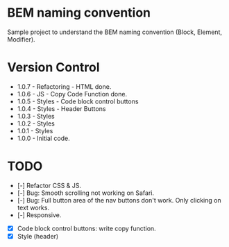 # BEM naming convention
 Sample project to understand the BEM naming convention (Block, Element, Modifier).

# Version Control
- 1.0.7 - Refactoring - HTML done.
- 1.0.6 - JS - Copy Code Function done.
- 1.0.5 - Styles - Code block control buttons
- 1.0.4 - Styles - Header Buttons
- 1.0.3 - Styles
- 1.0.2 - Styles
- 1.0.1 - Styles
- 1.0.0 - Initial code.

# TODO
- [-] Refactor CSS & JS.
- [-] Bug: Smooth scrolling not working on Safari.
- [-] Bug: Full button area of the nav buttons don't work. Only clicking on text works.
- [-] Responsive.
- [x] Code block control buttons: write copy function.
- [x] Style (header)